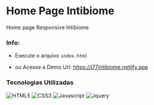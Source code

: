 # Home Page Intibiome

<p> Home page Responsive Intibiome</p>


### Info:
- Execute o arquivo `index.html` 

- ou Acesse a Demo Url: https://i77intibiome.netlify.app

### Tecnologias Utilizadas   

![HTML5](https://img.shields.io/badge/html5-f27500.svg?style=for-the-badge&logo=html5&logoColor=white)
![CSS3](https://img.shields.io/badge/css3-0282ad.svg?style=for-the-badge&logo=css3&logoColor=white)
![Javascript](https://img.shields.io/badge/javascript-ffd500.svg?style=for-the-badge&logo=javascript&logoColor=white)
![Jquery](https://img.shields.io/badge/jquery-787575.svg?style=for-the-badge&logo=jquery&logoColor=white)

<br/>  
